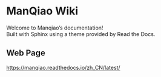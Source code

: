 # ManQiao Wiki
Welcome to Manqiao’s documentation! <br/>
Built with Sphinx using a theme provided by Read the Docs.
## Web Page
https://manqiao.readthedocs.io/zh_CN/latest/
